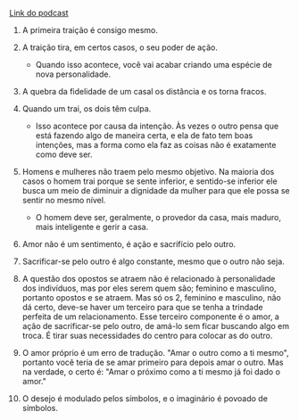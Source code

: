 [Link do podcast](https://www.youtube.com/watch?v=3cWbrR3X88w)

1. A primeira traição é consigo mesmo. 
2. A traição tira, em certos casos, o seu poder de ação. 
   - Quando isso acontece, você vai acabar criando uma espécie de nova personalidade. 

3. A quebra da fidelidade de um casal os distância e os torna fracos. 
4. Quando um trai, os dois têm culpa. 
   - Isso acontece por causa da intenção. Às vezes o outro pensa que está fazendo algo de maneira certa, e ela de fato tem boas intenções, mas a forma como ela faz as coisas não é exatamente como deve ser.
5. Homens e mulheres não traem pelo mesmo objetivo. Na maioria dos casos o homem trai porque se sente inferior, e sentido-se inferior ele busca um meio de diminuir a dignidade da mulher para que ele possa se sentir no mesmo nível. 
   - O homem deve ser, geralmente, o provedor da casa, mais maduro, mais inteligente e gerir a casa.
6. Amor não é um sentimento, é ação e sacrifício pelo outro.
7. Sacrificar-se pelo outro é algo constante, mesmo que o outro não seja. 
8. A questão dos opostos se atraem não é relacionado à personalidade dos indivíduos, mas por eles serem quem são; feminino e masculino, portanto opostos e se atraem. Mas só os 2, feminino e masculino, não dá certo, deve-se haver um terceiro para que se tenha a trindade perfeita de um relacionamento. Esse terceiro componente é o amor, a ação de sacrificar-se pelo outro, de amá-lo sem ficar buscando algo em troca. É tirar suas necessidades do centro para colocar as do outro.
9. O amor próprio é um erro de tradução. "Amar o outro como a ti mesmo", portanto você teria de se amar primeiro para depois amar o outro. Mas na verdade, o certo é: "Amar o próximo como a ti mesmo já foi dado o amor."
10. O desejo é modulado pelos símbolos, e o imaginário é povoado de símbolos.